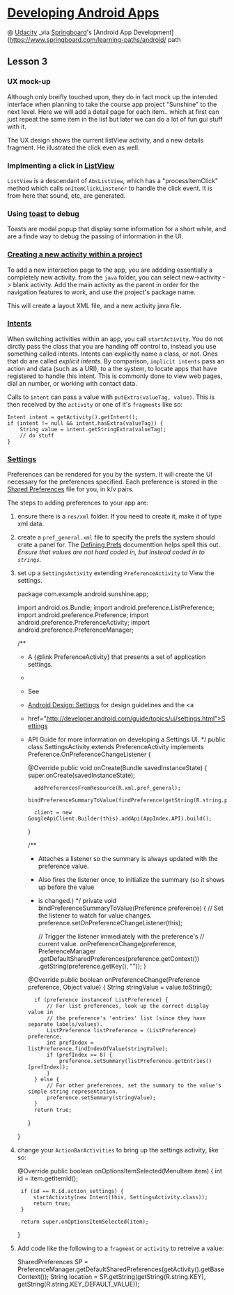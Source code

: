 # [Developing Android Apps](https://www.udacity.com/course/progress#!/c-ud853)
@ [Udacity](https://www.udacity.com)
_via [Springboard](http://www.springboard.com)'s [Android App Development](https://www.springboard.com/learning-paths/android/ path
## Lesson 3

### UX mock-up

Although only breifly touched upon, they do in fact mock up the intended interface when planning to take the course app project "Sunshine" to the next level. Here we will add a detail page for each item.. which at first can just repeat the same item in the list but later we can do a lot of fun gui stuff with it.

The UX design shows the current listView activity, and a new details fragment. He illustrated the click even as well.

### Implmenting a click in [ListView](http://developer.android.com/reference/android/widget/ListView.html)

`ListView` is a descendant of `AbsListView`, which has a "processItemClick" method which calls `onItemClickLinstener` to handle the click event. It is from here that sound, etc, are generated. 

### Using [toast](http://developer.android.com/guide/topics/ui/notifiers/toasts.html#Basics) to debug

Toasts are modal popup that display some information for a short while, and are a finde way to debug the passing of information in the UI.

### [Creating a new activity within a project](http://developer.android.com/training/basics/firstapp/starting-activity.html#CreateActivity)

To add a new interaction page to the app, you are addding essentially a completely new activity. from the `java` folder, you can select new->activity -> blank activity. Add the main activity as the parent in order for the navigation features to work, and use the project's package name.

This will create a layout XML file, and a new activity java file.

### [Intents](http://developer.android.com/guide/components/intents-common.html)

When switching activities within an app, you call `startActivity`. You do not dirctly pass the class that you are handing off control to, instead you use something called intents. Intents can explicitly name a class, or not. Ones that do are called _explicit intents_. By comparison, `implicit intents` pass an action and data (such as a URI), to a the system, to locate apps that have registered to handle this intent. This is commonly done to view web pages, dial an number, or working with contact data.

Calls to `intent` can pass a value with `putExtra(valueTag, value)`. This is then received by the `activity` or one of it's `fragments` like so:

    Intent intent = getActivity().getIntent();
    if (intent != null && intent.hasExtra(valueTag)) {
        String value = intent.getStringExtra(valueTag);
        // do stuff
    }
    
### [Settings](http://developer.android.com/guide/topics/ui/settings.html)

Preferences can be rendered for you by the system. It will create the UI necessary for the preferences specified. Each preference is stored in the [Shared Preferences](http://developer.android.com/reference/android/content/SharedPreferences.html) file for you, in k/v pairs.

The steps to adding preferences to your app are:

1. ensure there is a `res/xml` folder. If you need to create it, make it of type xml data.
2. create a `pref_general.xml` file to specify the prefs the system should crate a panel for. The [Defining Prefs](https://developer.android.com/guide/topics/ui/settings.html#DefiningPrefs) documenttion helps spell this out. _Ensure that values are not hard coded in, but instead coded in to `strings`._
3. set up a `SettingsActivity` extending `PreferenceActivity` to View the settings.

    package com.example.android.sunshine.app;

    import android.os.Bundle;
    import android.preference.ListPreference;
    import android.preference.Preference;
    import android.preference.PreferenceActivity;
    import android.preference.PreferenceManager;

    /**
    * A {@link PreferenceActivity} that presents a set of application settings.
    * <p>
    * See <a href="http://developer.android.com/design/patterns/settings.html">
    * Android Design: Settings</a> for design guidelines and the <a
    * href="http://developer.android.com/guide/topics/ui/settings.html">Settings
    * API Guide</a> for more information on developing a Settings UI.
    */
    public class SettingsActivity extends PreferenceActivity
            implements Preference.OnPreferenceChangeListener {


        @Override
        public void onCreate(Bundle savedInstanceState) {
            super.onCreate(savedInstanceState);

            addPreferencesFromResource(R.xml.pref_general);
            bindPreferenceSummaryToValue(findPreference(getString(R.string.pref_location_key)));

            client = new GoogleApiClient.Builder(this).addApi(AppIndex.API).build();
        }

        /**
        * Attaches a listener so the summary is always updated with the preference value.
        * Also fires the listener once, to initialize the summary (so it shows up before the value
        * is changed.)
        */
        private void bindPreferenceSummaryToValue(Preference preference) {
            // Set the listener to watch for value changes.
            preference.setOnPreferenceChangeListener(this);

            // Trigger the listener immediately with the preference's
            // current value.
            onPreferenceChange(preference,
                    PreferenceManager
                            .getDefaultSharedPreferences(preference.getContext())
                            .getString(preference.getKey(), ""));
        }

        @Override
        public boolean onPreferenceChange(Preference preference, Object value) {
            String stringValue = value.toString();

            if (preference instanceof ListPreference) {
                // For list preferences, look up the correct display value in
                // the preference's 'entries' list (since they have separate labels/values).
                ListPreference listPreference = (ListPreference) preference;
                int prefIndex = listPreference.findIndexOfValue(stringValue);
                if (prefIndex >= 0) {
                    preference.setSummary(listPreference.getEntries()[prefIndex]);
                }
            } else {
                // For other preferences, set the summary to the value's simple string representation.
                preference.setSummary(stringValue);
            }
            return true;
        }

    }

4. change your `ActionBarActivities` to bring up the settings activity, like so:

    @Override
    public boolean onOptionsItemSelected(MenuItem item) {
        int id = item.getItemId();

        if (id == R.id.action_settings) {
            startActivity(new Intent(this, SettingsActivity.class));
            return true;
        }

        return super.onOptionsItemSelected(item);
    }
    
5. Add code like the following to a `fragment` or `activity` to retreive a value:

    SharedPreferences SP = PreferenceManager.getDefaultSharedPreferences(getActivity().getBaseContext());
    String location = SP.getString(getString(R.string.KEY), getString(R.string.KEY_DEFAULT_VALUE));
